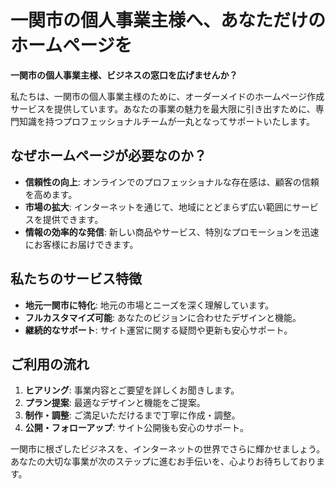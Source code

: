 # 一関市の個人事業主様へ、あなただけのホームページを

**一関市の個人事業主様、ビジネスの窓口を広げませんか？**

私たちは、一関市の個人事業主様のために、オーダーメイドのホームページ作成サービスを提供しています。あなたの事業の魅力を最大限に引き出すために、専門知識を持つプロフェッショナルチームが一丸となってサポートいたします。

## なぜホームページが必要なのか？
- **信頼性の向上**: オンラインでのプロフェッショナルな存在感は、顧客の信頼を高めます。
- **市場の拡大**: インターネットを通じて、地域にとどまらず広い範囲にサービスを提供できます。
- **情報の効率的な発信**: 新しい商品やサービス、特別なプロモーションを迅速にお客様にお届けできます。

## 私たちのサービス特徴
- **地元一関市に特化**: 地元の市場とニーズを深く理解しています。
- **フルカスタマイズ可能**: あなたのビジョンに合わせたデザインと機能。
- **継続的なサポート**: サイト運営に関する疑問や更新も安心サポート。

## ご利用の流れ
1. **ヒアリング**: 事業内容とご要望を詳しくお聞きします。
2. **プラン提案**: 最適なデザインと機能をご提案。
3. **制作・調整**: ご満足いただけるまで丁寧に作成・調整。
4. **公開・フォローアップ**: サイト公開後も安心のサポート。

一関市に根ざしたビジネスを、インターネットの世界でさらに輝かせましょう。あなたの大切な事業が次のステップに進むお手伝いを、心よりお待ちしております。
